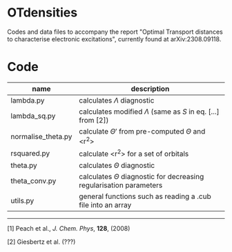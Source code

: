 # OTdensities

Codes and data files to accompany the report "Optimal Transport distances to characterise electronic excitations", currently found at arXiv:2308.09118.

# Code

| name | description |
|------|-------------|
| lambda.py | calculates $\Lambda$ diagnostic | 
| lambda_sq.py | calculates modified $\Lambda$ (same as $S$ in eq. [...] from [2]) |
| normalise_theta.py | calculate $\Theta'$ from pre-computed $\Theta$ and <r<sup>2</sup>> |
| rsquared.py | calculate  <r<sup>2</sup>> for a set of orbitals |
| theta.py | calculates $\Theta$ diagnostic |
| theta_conv.py | calculates $\Theta$ diagnostic for decreasing regularisation parameters |
| utils.py | general functions such as reading a .cub file into an array |

<!--# Data

1. Input files: Input files for the TDDFT calculations with Turbomole and Orca
2. Excitation energies: Values of TDDFT excitation energies from Turbomole, Orca and article [1]
3. $\Lambda$ (absolute value of orbitals as well as absolute value squared) and $\Theta$ values

-->


-----------------------
[1] Peach et al., *J. Chem. Phys*, **128**, (2008)

[2] Giesbertz et al. (???)
